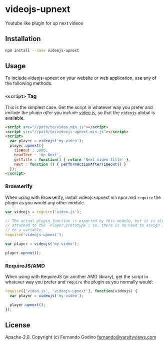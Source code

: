 # videojs-upnext

Youtube like plugin for up next videos

## Installation

```sh
npm install --save videojs-upnext
```

## Usage

To include videojs-upnext on your website or web application, use any of the following methods.

### `<script>` Tag

This is the simplest case. Get the script in whatever way you prefer and include the plugin _after_ you include [video.js][videojs], so that the `videojs` global is available.

```html
<script src="//path/to/video.min.js"></script>
<script src="//path/to/videojs-upnext.min.js"></script>
<script>
  var player = videojs('my-video');
  player.upnext({
    timeout : 5000,
    headText : 'Up Next',
    getTitle : function() { return 'Next video title' },
    next : function () { performActionAfterTimeout() }
  });
</script>
```

### Browserify

When using with Browserify, install videojs-upnext via npm and `require` the plugin as you would any other module.

```js
var videojs = require('video.js');

// The actual plugin function is exported by this module, but it is also
// attached to the `Player.prototype`; so, there is no need to assign it
// to a variable.
require('videojs-upnext');

var player = videojs('my-video');

player.upnext();
```

### RequireJS/AMD

When using with RequireJS (or another AMD library), get the script in whatever way you prefer and `require` the plugin as you normally would:

```js
require(['video.js', 'videojs-upnext'], function(videojs) {
  var player = videojs('my-video');

  player.upnext();
});
```

## License

Apache-2.0. Copyright (c) Fernando Godino <fernando@varsityviews.com>


[videojs]: http://videojs.com/
